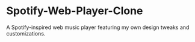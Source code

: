 # Spotify-Web-Player-Clone
A Spotify-inspired web music player featuring my own design tweaks and customizations.
